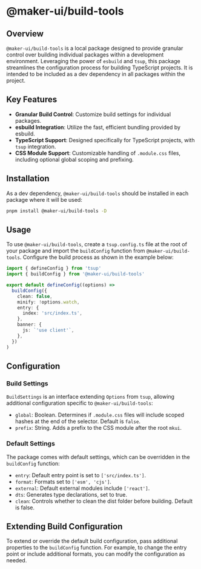 # @maker-ui/build-tools

## Overview

`@maker-ui/build-tools` is a local package designed to provide granular control over building individual packages within a development environment. Leveraging the power of `esbuild` and `tsup`, this package streamlines the configuration process for building TypeScript projects. It is intended to be included as a dev dependency in all packages within the project.

## Key Features

- **Granular Build Control**: Customize build settings for individual packages.
- **esbuild Integration**: Utilize the fast, efficient bundling provided by esbuild.
- **TypeScript Support**: Designed specifically for TypeScript projects, with `tsup` integration.
- **CSS Module Support**: Customizable handling of `.module.css` files, including optional global scoping and prefixing.

## Installation

As a dev dependency, `@maker-ui/build-tools` should be installed in each package where it will be used:

```bash
pnpm install @maker-ui/build-tools -D
```

## Usage

To use `@maker-ui/build-tools`, create a `tsup.config.ts` file at the root of your package and import the `buildConfig` function from `@maker-ui/build-tools`. Configure the build process as shown in the example below:

```typescript
import { defineConfig } from 'tsup'
import { buildConfig } from '@maker-ui/build-tools'

export default defineConfig((options) =>
  buildConfig({
    clean: false,
    minify: !options.watch,
    entry: {
      index: 'src/index.ts',
    },
    banner: {
      js: `'use client'`,
    },
  })
)
```

## Configuration

### Build Settings

`BuildSettings` is an interface extending `Options` from `tsup`, allowing additional configuration specific to `@maker-ui/build-tools`:

- `global`: Boolean. Determines if `.module.css` files will include scoped hashes at the end of the selector. Default is `false`.
- `prefix`: String. Adds a prefix to the CSS module after the root `mkui`.

### Default Settings

The package comes with default settings, which can be overridden in the `buildConfig` function:

- `entry`: Default entry point is set to `['src/index.ts']`.
- `format`: Formats set to `['esm', 'cjs']`.
- `external`: Default external modules include `['react']`.
- `dts`: Generates type declarations, set to true.
- `clean`: Controls whether to clean the dist folder before building. Default is false.

## Extending Build Configuration

To extend or override the default build configuration, pass additional properties to the `buildConfig` function. For example, to change the entry point or include additional formats, you can modify the configuration as needed.
